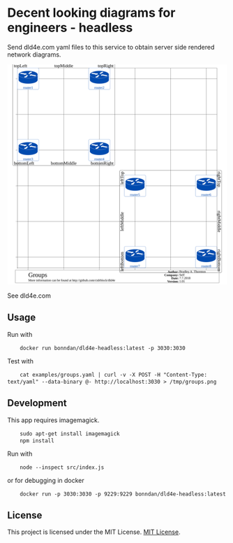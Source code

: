 # Decent looking diagrams for engineers - headless

Send dld4e.com yaml files to this service to obtain server side rendered network diagrams.

![Groups](https://raw.githubusercontent.com/bonndan/dld4e-headless/master/examples/groups.png)


See dld4e.com

## Usage

 Run with

        docker run bonndan/dld4e-headless:latest -p 3030:3030

Test with

        cat examples/groups.yaml | curl -v -X POST -H "Content-Type: text/yaml" --data-binary @- http://localhost:3030 > /tmp/groups.png

## Development

This app requires imagemagick.

        sudo apt-get install imagemagick
        npm install

 Run with

        node --inspect src/index.js

or for debugging in docker

        docker run -p 3030:3030 -p 9229:9229 bonndan/dld4e-headless:latest

## License

This project is licensed under the MIT License. [MIT License](http://www.opensource.org/licenses/MIT).
